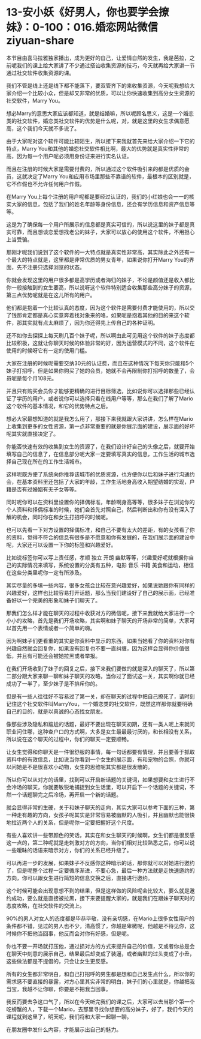 # 13-安小妖《好男人，你也要学会撩妹》：0-100：016.婚恋网站微信ziyuan-share

本节目由喜马拉雅独家播出，成为更好的自己，让爱情自然的发生，我是芭拉，之前呢我们的课上给大家讲了不少通过搭讪收集资源的技巧，今天就再给大家讲一节通过社交软件收集资源的课。

我们不管是线上还是线下都不能落下，要双管齐下的来收集资源，今天呢我想给大家介绍一个比较小众，但是却又非常的优质，可以让你快速收集到高分女生资源的社交软件，Marry You。

想必Marry的意思大家应该都知道，就是结婚嘛，所以呢顾名思义，这是一个婚恋类的社交软件，婚恋类社交软件的优势是什么呢，对，就是这里的女生求偶意愿高，这个我们今天就不多说了。

由于大家呢对这个软件可能比较陌生，所以接下来我就首先来给大家介绍一下它的特点，Marry You和其他的婚恋社交软件相比啊，最大的优势就是真实性非常的高，因为每一个用户呢必须用身份证来进行实名认证。

而且在注册的时候大家是需要付费的，所以通过这个软件吸引来的都是优质的会员，这就决定了Marry You和应用市场里那些不靠谱的软件，最根本的区别就是，它不作假也不允许任何用户作假。

在Marry You上每个注册的用户呢都是要经过认证的，我们的小红娘也会一一的核实大家的信息，包括了我们的姓名年龄等身份信息，还会有学历信息和资产信息等等。

这是为了确保每一个用户所展示的信息都是真实可信的，所以说这里的妹子都是真实可靠，而且想谈恋爱想找老公的妹子，大家可以放心的使用这个软件，不用担心上当受骗。

那刚才呢我们说到了这个软件的一大特点就是真实性非常高，其实除此之外还有一个最大的特点就是，这里都是非常优质的男女青年，如果说你打开Marry You的界面，先不注册只选择浏览的状态。

你就会发现这里的用户很多都是高学历或者海归的妹子，不论是颜值还是收入都比你一般接触到的女生要高，所以说呀这个软件特别适合收集那些高分妹子的资源，第三点优势呢就是在这儿所有的用户。

他们都是抱着一个比较认真的态度，因为这个软件是需要付费才能使用的，所以交了钱那肯定都是真心实意奔着找对象来的咯，如果呢是抱着其他的目的来这个软件，那其实就有点太麻烦了，因为你还得先上传自己的各种证明。

还不如你去探探上每天刷几百个妹子呢，所以啊由此可见用这个软件的妹子态度都比较积极，这就让你聊天时候的体验非常的好，因为运营模式的不同，这个软件在使用的时候呀它有一定的使用门槛。

大家在注册的时候呢需要交纳30元的认证费，而且在这种情况下每天你只能和5个妹子打招呼，但是如果你购买了她的会员，她就不会再限制你打招呼的数量了，会员呢是每个月108元。

并且只有购买会员你才能够更精确的进行目标筛选，比如说你可以选择那些已经认证了学历的用户，或者说你可以选择只看在线用户等等，那么在我们了解了Mario这个软件的基本情况，和它的优势特点之后。

想必大家最想知道的就是我怎么用了，那接下来我就跟大家讲讲，怎么样在Mario上收集到更多的女性资源，第一点非常重要的就是你展示面的建设，展示面的好坏呢其实就直接决定了。

你能否快速有效的收集到女生的资源了，在我们设计好自己的头像之后，就要开始填写自己的信息了，在信息部分呢大家一定要填写真实的信息，工作生活的城市选择自己现在所在的工作生活城市。

这样呢既方便了系统向你推荐该城市的优质资源，也方便你以后和妹子进行沟通约会，在基本资料里还包括了大家的年龄，工作生活地身高收入期望结婚的实现，户籍是否有过婚姻有无子女等等。

同时呢你可以在资料里设置你的择偶标准，年龄啊身高等等，很多妹子在浏览你的个人资料和择偶标准的时候，她们会首先对照自己，然后判断出和你有没有深入了解的机会，同时你在和女生打招呼的时候呢。

也可以先看一下对方设置的择偶标准，和自己不要有太大的差距，有的女孩看了你的资料，觉得不符合的信息有很多是不愿意和你有发展的，在我们展示面的建设中呢，大家还可以设置一下你的标签和兴趣爱好。

比如说标签你可以写上责任感，孝顺 独立 开朗 幽默等等，兴趣爱好呢就根据你自己的实际情况来填写，系统设置的分类有五种，电影 音乐 书籍 美食和运动，相信在这些分类里呢你一定有所涉及。

其实尽量的多填一些内容，很多女孩会比较在意兴趣爱好，如果说她跟你有同样的兴趣爱好，这样也比较容易打开话题，那么当我们建设好了自己的展示面，已经准备好以一个完美的形象和妹子们聊天了。

那我们怎么样才能在聊天的过程中收获对方的微信呢，接下来我就给大家进行一个小小的攻略，首先是我们开场攻略，其实啊和妹子聊天的开场非常的简单，大家可以首先用一个表情或者一个简单的嗨。

因为啊妹子们更看重的其实是你资料中显示的东西，如果当她看了你的资料对你有兴趣自然就会回复你，如果没有回复也不要一直纠缠，因为这样会显得你价值很低，并且有可能还会被她拉黑或者举报。

在我们开场收到了妹子的回复之后，接下来我们要做的就是深入的聊天了，所以第二部分跟大家来聊一聊和妹子聊天的攻略，当你过了面试这一关，其实啊你就已经成功了一半了，至少妹子是不排斥你的。

但是有一些人往往好不容易过了第一关，却在聊天的过程中把自己撩死了，请时刻记住这个社交软件叫MarryYou，一个婚恋类的社交软件，既然这样那你就要明确自己的目的，就是以真诚的心态找女朋友。

像那些涉及隐私和尴尬的话题，最好不要出现在聊天初期，还有一类人呢上来就问职业问住哪，这种查户口的方式啊，大多是女生最最最讨厌的，和长相没有关系，所以说在这个聊天的过程中，你们的聊天一定要顺畅。

让女生觉得和你聊天是一件很舒服的事情，每一句话都要有情理，并且要善于抓取资料中的有效信息，比如说当你看到一个女生的展示面，有和宠物的合照，你就可以问她是不是很喜欢小动物，女生的思维呢其实都是很发散的。

所以你可以从对方的话里，找到可以开启新话题的关键词，如果想要和女生进行不会冷场的聊天，你就要敏锐地捕捉到女生话里，可以开启下一个话题的关键词，不然一个话题聊完之后冷场，再开启一个新的话题。

就会显得非常的生硬，关于和妹子聊天的走向，其实大家可以参考下面的三种，第一种走有趣的方向，女孩子呢其实是非常容易被幽默的人吸引，并且幽默也能很快地拉近两个人的关系，但是呢你一定要把握好这个尺度。

有些人喜欢讲一些带颜色的笑话，其实在和女生聊天的时候啊，女生们都是很反感这一点的，第二种呢就是走刺激对方的方向，当你们相对比较熟悉之后，你可以说一些暧昧的话语来暗示对方，你们的关系已经升级了。

可以再进一步的发展，如果妹子不反感你这种暗示的话，那你就可以对她进行邀约了，但是呢整个过程一定要循序渐进，不要心急，最后一种方法就是走快速邀约的方向，你可以跟女生进行简短的信息交换之后，直接进行邀约。

这个时候可能会出现意想不到的结果，但是这样做的风险呢会比较大，要么就是邀约成功，要么就是直接被拉黑，接下来要提醒大家的，就是我们在跟妹子聊天时的态度攻略，在社交软件的交流上。

90%的男人对女人的态度都是毕恭毕敬，没有亲切感，在Mario上很多女性用户的条件都不错，见过的男人也不少，清高惯了，你越是卑微呢，他越是不待见你，这时候你不把他当回事，他反而会对你有好感，但是呢。

你也不要一开场就打压他，通过损对方的方式来提升自己的价值，又或者你总是会在聊天中刻意的展示自己，结果最后却变成了装逼，或者幽默的过头变成了小丑，这些做法都是不提倡的，只会让女生更反感。

所有的女生都非常明白，和自己打招呼的男生都是想和自己发生点什么，所以你的需求感不要直接的暴露，对方心里其实非常的明白，妹子们的心里就是，你越把我当宝，我越不让你聊，你要是不把我当回事。

我反而要去争这口气了，所以在今天听完我们的课之后，大家可以去当那个第一个吃螃蟹的人，下载一个Mario，去那里寻找你想要的高分妹子，好了，我们今天的课程就到这里了，明天呢，我们将和大家一起聊一聊。

在朋友圈中发什么内容，才能展示出自己的魅力。